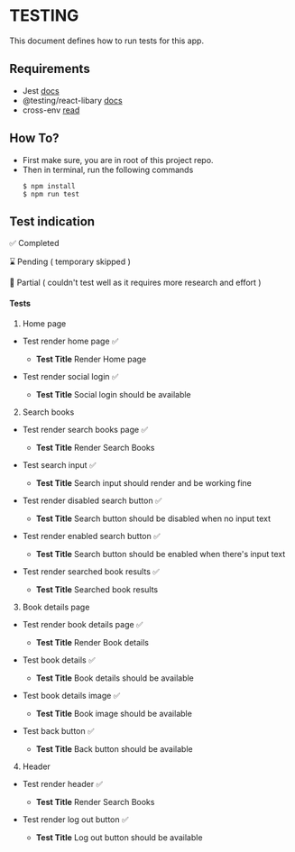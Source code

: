 # TESTING

This document defines how to run tests for this app.

## Requirements

- Jest [docs](https://jestjs.io/)
- @testing/react-libary [docs](https://testing-library.com/)
- cross-env [read](https://github.com/kentcdodds/cross-env)

## How To?

- First make sure, you are in root of this project repo.
- Then in terminal, run the following commands
  ```
  $ npm install
  $ npm run test
  ```

## Test indication

✅ Completed

⌛️ Pending ( temporary skipped )

🔺 Partial ( couldn't test well as it requires more research and effort )


#### Tests

1. Home page

- Test render home page ✅
  - **Test Title** Render Home page

- Test render social login ✅
  - **Test Title** Social login should be available


2. Search books

- Test render search books page ✅
  - **Test Title** Render Search Books

- Test search input ✅
  - **Test Title** Search input should render and be working fine

- Test render disabled search button ✅
  - **Test Title** Search button should be disabled when no input text

- Test render enabled search button ✅
  - **Test Title** Search button should be enabled when there's input text

- Test render searched book results ✅
  - **Test Title** Searched book results


3. Book details page

- Test render book details page ✅
  - **Test Title** Render Book details

- Test book details ✅
  - **Test Title** Book details should be available

- Test book details image ✅
  - **Test Title** Book image should be available

- Test back button ✅
  - **Test Title** Back button should be available


4. Header

- Test render header ✅
  - **Test Title** Render Search Books

- Test render log out button ✅
  - **Test Title** Log out button should be available